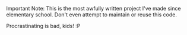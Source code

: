 Important Note: This is the most awfully written project I've made since elementary school. Don't even attempt to maintain or reuse this code.

Procrastinating is bad, kids! :P